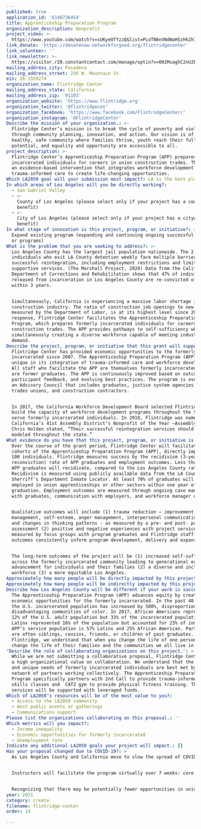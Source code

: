 ```yaml
---
published: true
application_id: '6148736454'
title: Apprenticeship Preparation Program
organization_description: Nonprofit
project_video: >-
  https://www.youtube.com/watch?v=sUKyeOfYzzQ&list=PLoTN6nVNdWaHSzHk2h77y7IaOk0W9u54F&index=4
link_donate: 'https://donatenow.networkforgood.org/flintridgecenter'
link_volunteer: ''
link_newsletter: >-
  https://visitor.r20.constantcontact.com/manage/optin?v=001MsaghC2nU2P3HMdgpMQtS04EfpyRmTcPh_bEqrFSd9lNAVtiZtfHINuB8d4EjLR0cuup7Thx2jb7gVSYqMKQ4j7ylFiVhXYvspl7BDnEETLg4T2AC8XbxUI-PpRnJMgi2IOTdX_yj_SpuCTV-EHZfS8NfNViOPjbv9gCVs8S-aibRYGnfgkCPU1atm8kAwF7
mailing_address_city: Pasadena
mailing_address_street: 236 W. Mountain St.
ein: 26-1559274
organization_name: Flintridge Center
mailing_address_state: California
mailing_address_zip: '91103'
organization_website: 'https://www.flintridge.org'
organization_twitter: '@flintridgecen'
organization_facebook: 'https://www.facebook.com/FlintridgeCenter/'
organization_instagram: '@FlintridgeCenter'
Describe the mission of your organization.: >-
  Flintridge Center’s mission is to break the cycle of poverty and violence
  through community planning, innovation, and action. Our vision is of a
  healthy, safe community where families thrive, youth reach their full
  potential, and equality and opportunity are accessible to all.
project_description: >-
  Flintridge Center’s Apprenticeship Preparation Program (APP) prepares formerly
  incarcerated individuals for careers in union construction trades. The APP is
  an evidence-based intervention that integrates workforce development with
  trauma-informed care to create life-changing opportunities.
Which LA2050 goal will your submission most impact?: LA is the best place to CREATE
In which areas of Los Angeles will you be directly working?:
  - San Gabriel Valley
  - >-
    County of Los Angeles (please select only if your project has a countywide
    benefit)
  - >-
    City of Los Angeles (please select only if your project has a citywide
    benefit)
In what stage of innovation is this project, program, or initiative?: >-
  Expand existing program (expanding and continuing ongoing successful projects
  or programs)
What is the problem that you are seeking to address?: >-
  Los Angeles County has the largest jail population nationwide. The 2,873
  individuals who exit LA County detention weekly face multiple barriers to
  successful reintegration, including employment restrictions and limited
  supportive services. (The Marshall Project, 2020) Data from the California
  Department of Corrections and Rehabilitation shows that 47% of individuals
  released from incarceration in Los Angeles County are re-convicted of a crime
  within 3 years. 


  Simultaneously, California is experiencing a massive labor shortage in the
  construction industry. The ratio of construction job openings to new hires, as
  measured by the Department of Labor, is at its highest level since 2007. In
  response, Flintridge Center facilitates the Apprenticeship Preparation
  Program, which prepares formerly incarcerated individuals for careers in union
  construction trades. The APP provides pathways to self-sufficiency while
  simultaneously creating a diverse workforce capable of meeting industry
  demand. 
Describe the project, program, or initiative that this grant will support to address the problem identified.: >-
  Flintridge Center has provided economic opportunities to the formerly
  incarcerated since 2007. The Apprenticeship Preparation Program (APP) is
  unique in its integration of trauma-informed care and workforce development.
  All staff who facilitate the APP are themselves formerly incarcerated; three
  are former graduates. The APP is continuously improved based on outcomes,
  participant feedback, and evolving best practices. The program is overseen by
  an Advisory Council that includes graduates, justice system agencies, building
  trades unions, and construction contractors.


  In 2017, the California Workforce Development Board selected Flintridge to
  build the capacity of workforce development programs throughout the State to
  serve formerly incarcerated individuals. In 2018, Flintridge was named
  California’s 41st Assembly District’s Nonprofit of the Year –Assemblymember
  Chris Holden stated, “Their successful reintegration services should be
  modeled throughout the state.”
What evidence do you have that this project, program, or initiative is or will be successful, and how will you define and measure success?: >-
  Over the course of the grant period, Flintridge Center will facilitate three
  cohorts of the Apprenticeship Preparation Program (APP), directly impacting
  100 individuals. Flintridge measures success by the recidivism (3-year
  reconviction) rate of APP graduates and employment outcomes. Less than 15% of
  APP graduates will recidivate, compared to the Los Angeles County rate of 47%.
  Recidivism is measured using publicly available data from the LA County
  Sherriff’s Department Inmate Locator. At least 70% of graduates will be
  employed in union apprenticeships or other sectors within one year of
  graduation. Employment outcomes are measured through ongoing case management
  with graduates, communication with employers, and workforce manager databases.


  Qualitative outcomes will include (1) trauma reduction – improvement in stress
  management, self-esteem, anger management, interpersonal communication skills,
  and changes in thinking patterns - as measured by a pre- and post- program
  assessment (2) positive and negative experiences with project services as
  measured by focus groups with program graduates and Flintridge staff. These
  outcomes consistently inform program development, delivery and expansion. 


  The long-term outcomes of the project will be (1) increased self-sufficiency
  across the formerly incarcerated community leading to generational economic
  advancement for individuals and their families (2) a diverse and inclusive
  workforce (3) a more equitable Los Angeles.
Approximately how many people will be directly impacted by this project, program, or initiative?: '100'
Approximately how many people will be indirectly impacted by this project, program, or initiative?: '500'
Describe how Los Angeles County will be different if your work is successful.: >-
  The Apprenticeship Preparation Program (APP) advances equity by creating
  economic opportunities for the formerly incarcerated. In the past 40 years,
  the U.S. incarcerated population has increased by 500%, disproportionately
  disadvantaging communities of color. In 2017, African Americans represented
  12% of the U.S. adult population but 33% of the incarcerated population;
  Latinx represented 16% of the population but accounted for 23% of inmates. The
  APP’s service population is 57% Latinx and 25% African American. Participants
  are often siblings, cousins, friends, or children of past graduates. At
  Flintridge, we understand that when you change the life of one person, you
  change the life of their families and the communities we all live in.
'Describe the role of collaborating organizations on this project.': >-
  While we are not submitting a collaborative proposal, Flintridge Center places
  a high organizational value on collaboration. We understand that the diverse
  and unique needs of formerly incarcerated individuals are best met by a
  network of partners working collectively. The Apprenticeship Preparation
  Program specifically partners with 2nd Call to provide trauma-informed life
  skills classes and  CATZ gym to provide physical fitness training. These
  services will be supported with leveraged funds.
Which of LA2050’s resources will be of the most value to you?:
  - Access to the LA2050 community
  - Host public events or gatherings
  - Communications support
Please list the organizations collaborating on this proposal.: ''
Which metrics will you impact?:
  - Income inequality
  - Economic opportunities for formerly incarcerated
  - Unemployment rate
Indicate any additional LA2050 goals your project will impact.: []
Has your proposal changed due to COVID-19?: >
  As Los Angeles County and California move to slow the spread of COVID-19 in jails and prisons, a growing number of individuals are being released from incarceration. Compounding existing barriers, individuals are exiting incarceration to a landscape greatly altered by the pandemic, facing limited supportive services and employment opportunities. The pandemic is also disproportionately impacting communities of color, exposing deep health and economic inequities. Flintridge Center will adapt and expand the Apprenticeship Preparation Program model to meet emerging community needs and address disparities.


  Instructors will facilitate the program virtually over 7 weeks: core components will include intensive case management, trauma-informed life skills, and employment development trainings. In addition to individualized support, program participants will receive necessary technology to complete the course, industry-recognized credentials, and weekly stipends.


  Recognizing that there may be potentially fewer opportunities in union construction because of the pandemic, program scope will expand to support individuals in seeking employment in emerging industries. Flintridge Center’s team will continue to adapt program elements based on emerging participant needs, feedback and outcomes for the duration of this crisis. Goals for the program during this time remain the same: to provide economic opportunities, decrease recidivism, and create a more equitable Los Angeles.
year: 2021
category: create
filename: flintridge-center
order: 14

---
```

